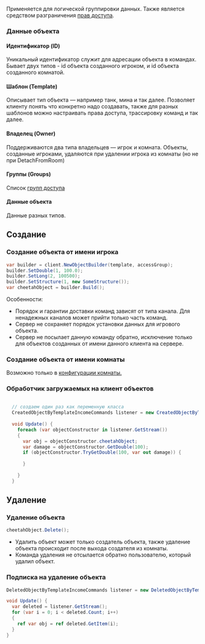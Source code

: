 Применяется для логической группировки данных. Также является средством
разграничения [прав доступа](/components/relay/configuration/permissions/).

### Данные объекта

#### Идентификатор (ID)

Уникальный идентификатор служит для адресации объекта в командах. Бывает двух типов - id объекта созданного игроком, и
id объекта созданного комнатой.

#### Шаблон (Template)

Описывает тип объекта — например танк, мина и так далее. Позволяет клиенту понять что конкретно надо создавать, также
для разных шаблонов можно настраивать права доступа, трассировку команд и так далее.

#### Владелец (Owner)

Поддерживаются два типа владельцев — игрок и комната. Объекты, созданные игроками, удаляются при удалении игрока из
комнаты (но не при DetachFromRoom)

#### Группы (Groups)

Список [групп доступа](/components/relay/configuration/permissions/)

#### Данные объекта

Данные разных типов.

## Создание

### Создание объекта от имени игрока

```csharp    
var builder = client.NewObjectBuilder(template, accessGroup);
builder.SetDouble(1, 100.0);
builder.SetLong(2, 100500);
builder.SetStructure(1, new SomeStructure());
var cheetahObject = builder.Build();
```

Особенности:

- Порядок и гарантии доставки команд зависят от типа канала. Для ненадежных каналов может прийти только часть команд.
- Сервер не сохраняет порядок установки данных для игрового объекта.
- Сервер не посылает данную команду обратно, исключение только для объектов созданных от имени данного клиента на
  сервере.

### Создание объекта от имени комнаты

Возможно только в [конфигурации комнаты.](/components/relay/configuration/room/)

### Обработчик загружаемых на клиент объектов

```csharp
  
  // создаем один раз как переменную класса
  CreatedObjectByTemplateIncomeCommands listener = new CreatedObjectByTemplateIncomeCommands(client, template);
  
  void Update() {
    foreach (var objectConstructor in listener.GetStream())
    {
      var obj = objectConstructor.cheetahObject;
      var damage = objectConstructor.GetDouble(100);
      if (objectConstructor.TryGetDouble(100, var out damage)) {
      
      }
      
    }
  }
```

## Удаление

### Удаление объекта

```csharp
cheetahObject.Delete();
```

- Удалить объект может только создатель объекта, также удаление объекта происходит после выхода создателя из комнаты.
- Команда удаления не отсылается обратно пользователю, который удалил объект.

### Подписка на удаление объекта

```csharp
DeletedObjectByTemplateIncomeCommands listener = new DeletedObjectByTemplateIncomeCommands(client, template);

void Update() {
  var deleted = listener.GetStream();
  for (var i = 0; i < deleted.Count; i++)
  {
    ref var obj = ref deleted.GetItem(i);
  }
}        
```